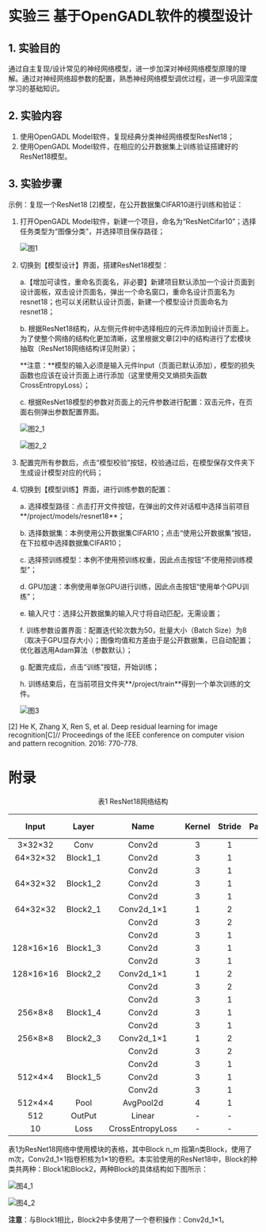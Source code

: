 # 实验三 基于OpenGADL软件的模型设计

## 1. 实验目的

通过自主复现/设计常见的神经网络模型，进一步加深对神经网络模型原理的理解。通过对神经网络超参数的配置，熟悉神经网络模型调优过程，进一步巩固深度学习的基础知识。

## 2. 实验内容

1. 使用OpenGADL Model软件，复现经典分类神经网络模型ResNet18；
2. 使用OpenGADL Model软件，在相应的公开数据集上训练验证搭建好的ResNet18模型。

## 3. 实验步骤

示例：复现一个ResNet18 [2]模型，在公开数据集CIFAR10进行训练和验证：

1. 打开OpenGADL Model软件，新建一个项目，命名为“ResNetCifar10”；选择任务类型为“图像分类”，并选择项目保存路径；

   ![图1](https://raw.githubusercontent.com/MagnetoXxz/My_pictures/main/Test_picture/202310251446564.png)

2. 切换到【模型设计】界面，搭建ResNet18模型：

   a.【增加可读性，重命名页面名，非必要】新建项目默认添加一个设计页面到设计面板，双击设计页面名，弹出一个命名窗口，重命名设计页面名为resnet18；也可以关闭默认设计页面，新建一个模型设计页面命名为resnet18； 

   b. 根据ResNet18结构，从左侧元件树中选择相应的元件添加到设计页面上。为了使整个网络的结构化更加清晰，这里根据文章[2]中的结构进行了宏模块抽取（ResNet18网络结构详见附录）；

   **注意：**模型的输入必须是输入元件Input（页面已默认添加），模型的损失函数也应该在设计页面上进行添加（这里使用交叉熵损失函数 CrossEntropyLoss）；

   c. 根据ResNet18模型的参数对页面上的元件参数进行配置：双击元件，在页面右侧弹出参数配置界面。

   ![图2_1](https://raw.githubusercontent.com/MagnetoXxz/My_pictures/main/Test_picture/202310251446798.png)

   ![图2_2](https://raw.githubusercontent.com/MagnetoXxz/My_pictures/main/Test_picture/202310251446322.png)

3. 配置完所有参数后，点击“模型校验”按钮，校验通过后，在模型保存文件夹下生成设计模型对应的代码；

4. 切换到【模型训练】界面，进行训练参数的配置：

   a. 选择模型路径：点击打开文件按钮，在弹出的文件对话框中选择当前项目**/project/models/resnet18**；

   b. 选择数据集：本例使用公开数据集CIFAR10；点击“使用公开数据集”按钮，在下拉框中选择数据集CIFAR10；

   c. 选择预训练模型：本例不使用预训练权重，因此点击按钮“不使用预训练模型”；

   d. GPU加速：本例使用单张GPU进行训练，因此点击按钮“使用单个GPU训练”；

   e. 输入尺寸：选择公开数据集的输入尺寸将自动匹配，无需设置；

   f. 训练参数设置界面：配置迭代轮次数为50，批量大小（Batch Size）为8（取决于GPU显存大小）；图像均值和方差由于是公开数据集，已自动配置；优化器选用Adam算法（参数默认）；

   g. 配置完成后，点击“训练”按钮，开始训练；

   h. 训练结束后，在当前项目文件夹**/project/train**得到一个单次训练的文件。

   ![图3](https://raw.githubusercontent.com/MagnetoXxz/My_pictures/main/Test_picture/202310251447145.png)



[2] He K, Zhang X, Ren S, et al. Deep residual learning for image recognition[C]// Proceedings of the IEEE conference on computer vision and pattern recognition. 2016: 770-778.











# 附录

<center>表1 ResNet18网络结构</center>

|   Input   |  Layer   |       Name       | Kernel | Stride | Padding | Out Channles |
| :-------: | :------: | :--------------: | :----: | :----: | :-----: | :----------: |
|  3×32×32  |   Conv   |      Conv2d      |   3    |   1    |    1    |      64      |
| 64×32×32  | Block1_1 |      Conv2d      |   3    |   1    |    1    |      64      |
|           |          |      Conv2d      |   3    |   1    |    1    |      64      |
| 64×32×32  | Block1_2 |      Conv2d      |   3    |   1    |    1    |      64      |
|           |          |      Conv2d      |   3    |   1    |    1    |      64      |
| 64×32×32  | Block2_1 |    Conv2d_1×1    |   1    |   2    |    0    |     128      |
|           |          |      Conv2d      |   3    |   2    |    1    |     128      |
|           |          |      Conv2d      |   3    |   1    |    1    |     128      |
| 128×16×16 | Block1_3 |      Conv2d      |   3    |   1    |    1    |     128      |
|           |          |      Conv2d      |   3    |   1    |    1    |     128      |
| 128×16×16 | Block2_2 |    Conv2d_1×1    |   1    |   2    |    0    |     256      |
|           |          |      Conv2d      |   3    |   2    |    1    |     256      |
|           |          |      Conv2d      |   3    |   1    |    1    |     256      |
|  256×8×8  | Block1_4 |      Conv2d      |   3    |   1    |    1    |     256      |
|           |          |      Conv2d      |   3    |   1    |    1    |     256      |
|  256×8×8  | Block2_3 |    Conv2d_1×1    |   1    |   2    |    0    |     512      |
|           |          |      Conv2d      |   3    |   2    |    1    |     512      |
|           |          |      Conv2d      |   3    |   1    |    1    |     512      |
|  512×4×4  | Block1_5 |      Conv2d      |   3    |   1    |    1    |     512      |
|           |          |      Conv2d      |   3    |   1    |    1    |     512      |
|  512×4×4  |   Pool   |    AvgPool2d     |   4    |   1    |    0    |     512      |
|    512    |  OutPut  |      Linear      |   -    |   -    |    -    |      10      |
|    10     |   Loss   | CrossEntropyLoss |   -    |   -    |    -    |      -       |

表1为ResNet18网络中使用模块的表格，其中Block n_m 指第n类Block，使用了m次，Conv2d_1×1指卷积核为1×1的卷积。本实验使用的ResNet18中，Block的种类共两种：Block1和Block2，两种Block的具体结构如下图所示：

![图4_1](https://raw.githubusercontent.com/MagnetoXxz/My_pictures/main/Test_picture/202310251448761.png)

![图4_2](https://raw.githubusercontent.com/MagnetoXxz/My_pictures/main/Test_picture/202310251448934.png)

**注意**：与Block1相比，Block2中多使用了一个卷积操作：Conv2d_1×1。